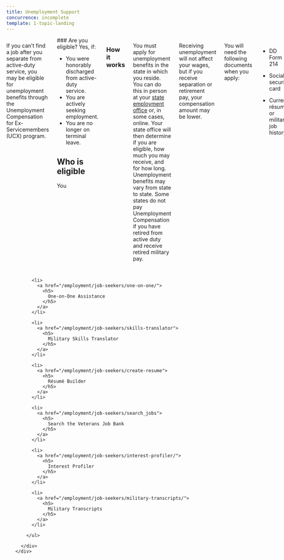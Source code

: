 ```yaml
---
title: Unemployment Support
concurrence: incomplete
template: 1-topic-landing
---
```


<div class="main" role="main" markdown="0">

<div class="section one" markdown="0">

<div class="primary" markdown="0">
<div class="row" markdown="0">
<div class="small-12 columns usa-content" markdown="1">

If you can’t find a job after you separate from active-duty service, you may be eligible for unemployment benefits through the Unemployment Compensation for Ex-Servicemembers (UCX) program.

<div class="call-out" markdown="1">
### Are you eligible?
Yes, if:

- You were honorably discharged from active-duty service.
- You are actively seeking employment.
- You are no longer on terminal leave.

## Who is eligible
You
</div>

### How it works

You must apply for unemployment benefits in the state in which you reside. You can do this in person at your [state employment office](http://www.servicelocator.org/OWSLinks.asp) or, in some cases, online. Your state office will then determine if you are eligible, how much you may receive, and for how long. Unemployment benefits may vary from state to state. Some states do not pay Unemployment Compensation if you have retired from active duty and receive retired military pay.

Receiving unemployment will not affect your wages, but if you receive separation or retirement pay, your compensation amount may be lower. 

You will need the following documents when you apply: 

- DD Form 214 

- Social security card 

- Current résumé or military job history 

If you are unemployed and at risk of becoming homeless, call or visit your [local VA Medical Center](/facility-locator/) or Community Resource and Referral Center where VA staff are ready to help. 


</div>
</div>
</div>


<div class="navigation">
  <div class="row">
    <div class="small-12 columns">
        <ul class="small-block-grid-1 medium-block-grid-3 cards small">

          <li>
            <a href="/employment/job-seekers/one-on-one/">
              <h5>
                One-on-One Assistance
              </h5>
            </a>
          </li>

          <li>
            <a href="/employment/job-seekers/skills-translator">
              <h5>
                Military Skills Translator
              </h5>
            </a>
          </li>  

          <li>
            <a href="/employment/job-seekers/create-resume">
              <h5>
                Résumé Builder
              </h5>
            </a>
          </li>

          <li>
            <a href="/employment/job-seekers/search_jobs">
              <h5>
                Search the Veterans Job Bank
              </h5>
            </a>
          </li>  

          <li>
            <a href="/employment/job-seekers/interest-profiler/">
              <h5>
                Interest Profiler
              </h5>
            </a>  
          </li>

          <li>
            <a href="/employment/job-seekers/military-transcripts/">
              <h5>
                Military Transcripts
              </h5>
            </a>
          </li>   

        </ul>

      </div>
    </div>  
  </div>
</div>
